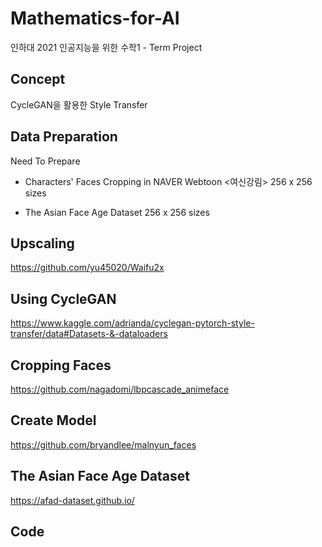 # Mathematics-for-AI
인하대 2021 인공지능을 위한 수학1 - Term Project

## Concept
CycleGAN을 활용한 Style Transfer

## Data Preparation
Need To Prepare

- Characters' Faces Cropping in NAVER Webtoon <여신강림> 256 x 256 sizes

- The Asian Face Age Dataset 256 x 256 sizes

## Upscaling
https://github.com/yu45020/Waifu2x 

## Using CycleGAN
https://www.kaggle.com/adrianda/cyclegan-pytorch-style-transfer/data#Datasets-&-dataloaders 

## Cropping Faces
https://github.com/nagadomi/lbpcascade_animeface
  
## Create Model
https://github.com/bryandlee/malnyun_faces

## The Asian Face Age Dataset
https://afad-dataset.github.io/

## Code 
